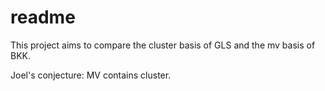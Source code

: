 # readme

This project aims to compare the cluster basis of GLS and the mv basis of BKK.

Joel's conjecture: MV contains cluster.